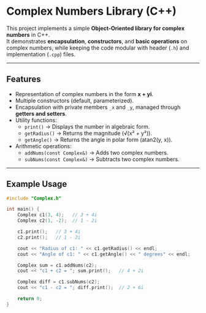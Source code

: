 # Complex Numbers Library (C++)

This project implements a simple **Object-Oriented library for complex numbers** in C++.  
It demonstrates **encapsulation**, **constructors**, and **basic operations** on complex numbers, while keeping the code modular with header (`.h`) and implementation (`.cpp`) files.

---

## Features
- Representation of complex numbers in the form **x + yi**.  
- Multiple constructors (default, parameterized).  
- Encapsulation with private members `_x` and `_y`, managed through **getters and setters**.  
- Utility functions:
  - `print()` → Displays the number in algebraic form.
  - `getRadius()` → Returns the magnitude (√(x² + y²)).
  - `getAngle()` → Returns the angle in polar form (atan2(y, x)).
- Arithmetic operations:
  - `addNums(const Complex&)` → Adds two complex numbers.
  - `subNums(const Complex&)` → Subtracts two complex numbers.

---

## Example Usage
```cpp
#include "Complex.h"

int main() {
    Complex c1(3, 4);   // 3 + 4i
    Complex c2(1, -2);  // 1 - 2i

    c1.print();   // 3 + 4i
    c2.print();   // 1 - 2i

    cout << "Radius of c1: " << c1.getRadius() << endl; 
    cout << "Angle of c1: " << c1.getAngle() << " degrees" << endl;

    Complex sum = c1.addNums(c2);
    cout << "c1 + c2 = "; sum.print();   // 4 + 2i

    Complex diff = c1.subNums(c2);
    cout << "c1 - c2 = "; diff.print();  // 2 + 6i

    return 0;
}
